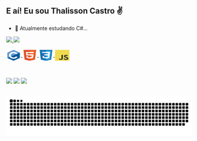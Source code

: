 ## E aí! Eu sou Thalisson Castro ✌️

- 🌱 Atualmente estudando C#...

<div>
  <a href="https://github.com/thalissoncastrog">
  <img height="168em" src="https://github-readme-stats.vercel.app/api?username=thalissoncastrog&show_icons=true&theme=gotham&include_all_commits=true&count_private=true"/>
  <img height="168em" src="https://github-readme-stats.vercel.app/api/top-langs/?username=thalissoncastrog&layout=compact&langs_count=7&theme=gotham"/>
</div>
  
<div style="display: inline_block"><br>
  <img align="center" alt="TC-C" height="30" width="40" src="https://raw.githubusercontent.com/devicons/devicon/master/icons/c/c-original.svg">
  <img align="center" alt="TC-HTML" height="30" width="40" src="https://raw.githubusercontent.com/devicons/devicon/master/icons/html5/html5-original.svg">
  <img align="center" alt="TC-CSS" height="30" width="40" src="https://raw.githubusercontent.com/devicons/devicon/master/icons/css3/css3-original.svg">
  <img align="center" alt="TC-JAVASCRIPT" height="30" width="40" src="https://raw.githubusercontent.com/devicons/devicon/master/icons/javascript/javascript-original.svg">
</div>
  
  ##
  <br>
  <div> 
  <a href="https://instagram.com/thalissoncastrog" target="_blank"><img src="https://img.shields.io/badge/-Instagram-%23E4405F?style=for-the-badge&logo=instagram&logoColor=white" target="_blank"></a>
  <a href = "mailto:adao.thalisso@discente.univasf.edu.br"><img src="https://img.shields.io/badge/-Gmail-%23333?style=for-the-badge&logo=gmail&logoColor=white" target="_blank"></a>
  <a href="https://www.linkedin.com/in/thalissoncastro/" target="_blank"><img src="https://img.shields.io/badge/-LinkedIn-%230077B5?style=for-the-badge&logo=linkedin&logoColor=white" target="_blank"></a> 
 </div>
  
  ##
  
  ![Snake animation](https://github.com/thalissoncastrog/thalissoncastrog/blob/output/github-contribution-grid-snake.svg)

  
  
